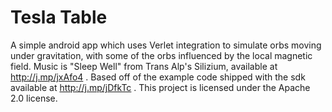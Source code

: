 Tesla Table
===========

A simple android app which uses Verlet integration to simulate 
orbs moving under gravitation, with some of the orbs influenced
by the local magnetic field.  Music is "Sleep Well" from Trans Alp's
Silizium, available at http://j.mp/jxAfo4 .  Based off of the example
code shipped with the sdk available at http://j.mp/jDfkTc .  This
project is licensed under the Apache 2.0 license. 
